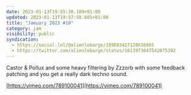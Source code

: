```yaml
---
date: 2023-01-13T19:55:30.189+01:00
updated: 2023-01-13T19:57:58.605+01:00
title: "Jamuary 2023 #10"
category: jam
visibility: public
syndication:
  - https://social.lol/@alienlebarge/109683427128616865
  - https://twitter.com/alienlebarge/status/1613973647542075392
---
```

Castor & Pollux and some heavy filtering by Zzzorb with some feedback patching and you get a really dark techno sound.

[https://vimeo.com/789100041](https://vimeo.com/789100041)
